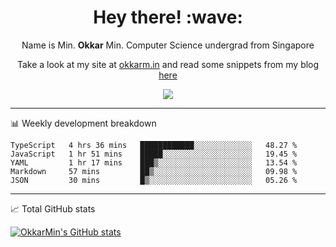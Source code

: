 <h1 align="center"> Hey there! :wave:</h1>

<p align="center">Name is Min. <strong>Okkar</strong> Min. Computer Science undergrad from Singapore</p>

<p align="center">Take a look at my site at <a href="https://okkarm.in" target="_blank">okkarm.in</a> and read some snippets from my blog <a href="https://okkarm.in/blog" target="_blank">here</a></p>

<p align="center">
  <a href="https://okkarm.in/linkedin" target='_blank'>
    <img src="https://img.shields.io/badge/linkedin-%230077B5.svg?&style=for-the-badge&logo=linkedin&logoColor=white" />
  </a>
 </p>

---

📊 Weekly development breakdown

<!--START_SECTION:waka-->
```text
TypeScript   4 hrs 36 mins   ████████████░░░░░░░░░░░░░   48.27 % 
JavaScript   1 hr 51 mins    █████░░░░░░░░░░░░░░░░░░░░   19.45 % 
YAML         1 hr 17 mins    ███▒░░░░░░░░░░░░░░░░░░░░░   13.54 % 
Markdown     57 mins         ██▒░░░░░░░░░░░░░░░░░░░░░░   09.98 % 
JSON         30 mins         █▒░░░░░░░░░░░░░░░░░░░░░░░   05.26 % 
```
<!--END_SECTION:waka-->

---

📈 Total GitHub stats

<p>
  <a href="https://github.com/OkkarMin"><img src="https://github-readme-stats.vercel.app/api?username=OkkarMin&hide_border=true&show_icons=true&theme=graywhite" alt="OkkarMin's GitHub stats"></a>
</p>
